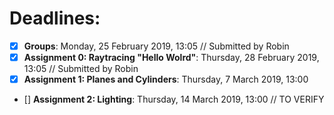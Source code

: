 # Deadlines:

- [x] **Groups**: Monday, 25 February 2019, 13:05 // Submitted by Robin
- [x] **Assignment 0: Raytracing "Hello Wolrd"**: Thursday, 28 February 2019, 13:05 // Submitted by Robin
- [x] **Assignment 1: Planes and Cylinders**: Thursday, 7 March 2019, 13:00
- [] **Assignment 2: Lighting**: Thursday, 14 March 2019, 13:00 // TO VERIFY


